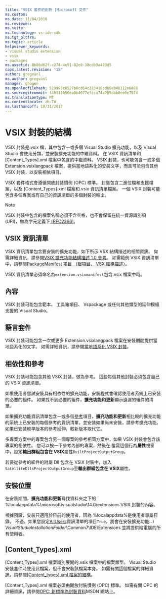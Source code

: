 ```yaml
---
title: "VSIX 套件的剖析 |Microsoft 文件"
ms.custom: 
ms.date: 11/04/2016
ms.reviewer: 
ms.suite: 
ms.technology: vs-ide-sdk
ms.tgt_pltfrm: 
ms.topic: article
helpviewer_keywords:
- visual studio extension
- vsix
- packages
ms.assetid: 8b86d62f-c274-4e91-82e0-38cdb9a423d5
caps.latest.revision: "15"
author: gregvanl
ms.author: gregvanl
manager: ghogen
ms.openlocfilehash: 519993c8527b0cd64c283416cd60eb48112e6886
ms.sourcegitcommit: f40311056ea0b4677efcca74a285dbb0ce0e7974
ms.translationtype: MT
ms.contentlocale: zh-TW
ms.lasthandoff: 10/31/2017
---
```

# <a name="anatomy-of-a-vsix-package"></a>VSIX 封裝的結構
VSIX 封裝是.vsix 檔，其中包含一或多個 Visual Studio 擴充功能，以及 Visual Studio 會使用分類，並安裝擴充功能的中繼資料。 在 VSIX 資訊清單和 [Content_Types].xml 檔案中包含的中繼資料。 VSIX 封裝，也可能包含一或多個 Extension.vsixlangpack 檔案，提供當地語系化的安裝文字，而且可能包含其他 VSIX 封裝，以安裝相依項目。  
  
 VSIX 套件格式會遵循開放封裝慣例 (OPC) 標準。 封裝包含二進位檔和支援檔案，以及 [Content_Types].xml 檔案和.vsix 資訊清單檔案。 一個 VSIX 封裝可能包含多個專案或有自己的資訊清單的多個封裝的輸出。  
  
> [!NOTE]
>  VSIX 封裝中包含的檔案名稱必須不含空格，也不會保留在統一資源識別項 (URI)，做為字元定義下[ \[RFC2396\]](http://go.microsoft.com/fwlink/?LinkId=90339)。  
  
## <a name="the-vsix-manifest"></a>VSIX 資訊清單  
 VSIX 資訊清單包含要安裝的擴充功能，如下所示 VSX 結構描述的相關資訊。 如需詳細資訊，請參閱[VSIX 擴充功能結構描述 1.0 參考](http://msdn.microsoft.com/en-us/76e410ec-b1fb-4652-ac98-4a4c52e09a2b)。 如需範例 VSIX 資訊清單中，請參閱[PackageManifest 項目 （根項目、 VSX 結構描述）](http://msdn.microsoft.com/en-us/f8ae42ba-775a-4d2b-976a-f556e147f187)。  
  
 VSIX 資訊清單必須命名為`extension.vsixmanifest`包含.vsix 檔案中時。  
  
## <a name="the-content"></a>內容  
 VSIX 封裝可能包含範本、 工具箱項目、 Vspackage 或任何其他類型的延伸模組支援的 Visual Studio。  
  
## <a name="language-packs"></a>語言套件  
 VSIX 封裝可能包含一次或更多 Extension.vsixlangpack 檔案在安裝期間提供當地語系化的文字。 如需詳細資訊，請參閱[當地語系化 VSIX 封裝](../extensibility/localizing-vsix-packages.md)。  
  
## <a name="dependencies-and-references"></a>相依性和參考  
 VSIX 封裝可能包含其他 VSIX 封裝，做為參考。 這些每個其他封裝必須包含自己的 VSIX 資訊清單。  
  
 如果使用者嘗試安裝具有相依性的擴充功能，安裝程式會確認使用者系統上已安裝的必要的組件。 如果找不到必要的組件，**擴充功能和更新**顯示遺漏的組件的清單。  
  
 如果擴充功能資訊清單包含一或多個[參考](http://msdn.microsoft.com/en-us/32c52934-e81e-4b53-8cb6-4df45ef7bfa8)項目，**擴充功能和更新**相比較的擴充功能的系統上已安裝的每個參考的資訊清單，並安裝如果尚未安裝，請參考擴充功能。 如果已安裝較早版本的參考延伸，較新版本取代它。  
  
 多專案方案中的專案包含另一個專案的參考相同方案中，如果 VSIX 封裝會包含該專案的相依性。 您可以按一下參考內部的專案，然後在 覆寫這個行為**屬性**視窗中，設定**輸出群組包含在 VSIX**屬性`BuiltProjectOutputGroup`。  
  
 若要從參考的組件的附屬 Dll 包含在 VSIX 封裝中，加入`SatelliteDllsProjectOutputGroup`至**輸出群組包含在 VSIX**屬性。  
  
## <a name="installation-location"></a>安裝位置  
 在安裝期間，**擴充功能和更新**尋找資料夾之下的 %localappdata%\microsoft\visualstudio\14.0\extensions VSIX 封裝的內容。  
  
 根據預設，安裝只適用於目前的使用者，因為 %localappdata%是使用者專屬目錄。 不過，如果您設定[AllUsers](http://msdn.microsoft.com/en-us/ac817f50-3276-4ddb-b467-8bbb1432455b)資訊清單的項目`True`，將會在安裝擴充功能...\\ *VisualStudioInstallationFolder*\Common7\IDE\Extensions 並將提供給電腦的所有使用者。  
  
## <a name="contenttypesxml"></a>[Content_Types].xml  
 [Content_Types].xml 檔案識別展開的.vsix 檔案中的檔案類型。 Visual Studio 安裝套件時使用此檔案，但不會安裝該檔案本身。 如需有關這個檔案的詳細資訊，請參閱[[Content_types].xml 檔案的結構](the-structure-of-the-content-types-dot-xml-file.md)。  
  
 [Content_Types].xml 檔案必須由開放封裝慣例 (OPC) 標準。 如需有關 OPC 的詳細資訊，請參閱[OPC: 新標準為封裝資料](http://go.microsoft.com/fwlink/?LinkID=148207)MSDN 網站上。